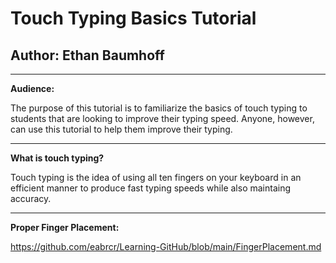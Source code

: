 # Touch Typing Basics Tutorial
## Author: Ethan Baumhoff
---
**Audience:**

The purpose of this tutorial is to familiarize the basics of touch typing to students that are looking to improve their typing speed. Anyone, however, can use this tutorial to help them improve their typing.

---
**What is touch typing?**

Touch typing is the idea of using all ten fingers on your keyboard in an efficient manner to produce fast typing speeds while also maintaing accuracy.

---

**Proper Finger Placement:**

https://github.com/eabrcr/Learning-GitHub/blob/main/FingerPlacement.md
